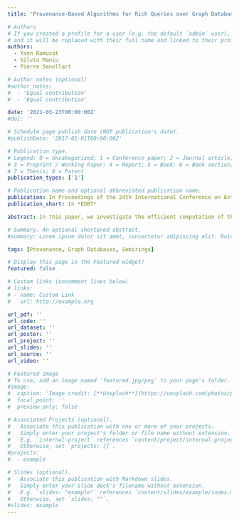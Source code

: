 ```yaml
---
title: 'Provenance-Based Algorithms for Rich Queries over Graph Databases'

# Authors
# If you created a profile for a user (e.g. the default `admin` user), write the username (folder name) here
# and it will be replaced with their full name and linked to their profile.
authors:
  - Yann Ramusat
  - Silviu Maniu
  - Pierre Senellart

# Author notes (optional)
#author_notes:
#  - 'Equal contribution'
#  - 'Equal contribution'

date: '2021-03-23T00:00:00Z'
#doi: ''

# Schedule page publish date (NOT publication's date).
#publishDate: '2017-01-01T00:00:00Z'

# Publication type.
# Legend: 0 = Uncategorized; 1 = Conference paper; 2 = Journal article;
# 3 = Preprint / Working Paper; 4 = Report; 5 = Book; 6 = Book section;
# 7 = Thesis; 8 = Patent
publication_types: ['1']

# Publication name and optional abbreviated publication name.
publication: In Proceedings of the 24th International Conference on Extending Database Technology (EDBT), Nicosia, Cyprus, March 23--26
publication_short: In *EDBT*

abstract: In this paper, we investigate the efficient computation of the provenance of rich queries over graph databases. We show that semiring-based provenance annotations enrich the expressiveness of routing queries over graphs. Several algorithms have previously been proposed for provenance computation over graphs, each yielding a trade-off between time complexity and generality. Here, we address the limitations of these algorithms and propose a new one, partially bridging a complexity and expressiveness gap and adding to the algorithmic toolkit for solving this problem. Importantly, we provide a comprehensive taxonomy of semirings and corresponding algorithms, establishing which practical approaches are needed in different cases. We implement and comprehensively evaluate several practical applications of the problem (e.g., shortest distances, top-𝑘 shortest distances, Boolean or integer path features), each corresponding to a specific semiring and algorithm, that depends on the properties of the semiring. On several real-world and synthetic graph datasets, we show that the algorithms we propose exhibit large practica benefits for processing rich graph queries

# Summary. An optional shortened abstract.
#summary: Lorem ipsum dolor sit amet, consectetur adipiscing elit. Duis posuere tellus ac convallis placerat. Proin tincidunt magna sed ex sollicitudin condimentum.

tags: [Provenance, Graph Databases, Semirings]

# Display this page in the Featured widget?
featured: false

# Custom links (uncomment lines below)
# links:
# - name: Custom Link
#   url: http://example.org

url_pdf: ''
url_code: ''
url_dataset: ''
url_poster: ''
url_project: ''
url_slides: ''
url_source: ''
url_video: ''

# Featured image
# To use, add an image named `featured.jpg/png` to your page's folder.
#image:
#  caption: 'Image credit: [**Unsplash**](https://unsplash.com/photos/pLCdAaMFLTE)'
#  focal_point: ''
#  preview_only: false

# Associated Projects (optional).
#   Associate this publication with one or more of your projects.
#   Simply enter your project's folder or file name without extension.
#   E.g. `internal-project` references `content/project/internal-project/index.md`.
#   Otherwise, set `projects: []`.
#projects:
#  - example

# Slides (optional).
#   Associate this publication with Markdown slides.
#   Simply enter your slide deck's filename without extension.
#   E.g. `slides: "example"` references `content/slides/example/index.md`.
#   Otherwise, set `slides: ""`.
#slides: example
---
```


